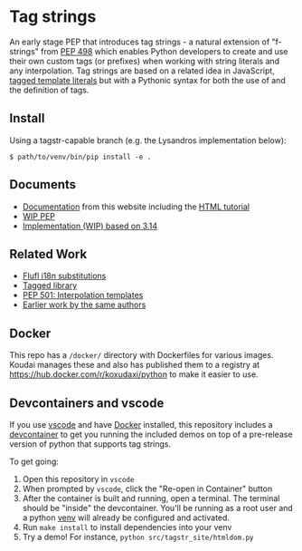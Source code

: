 # Tag strings

An early stage PEP that introduces tag strings - a natural extension of "f-strings" from [PEP 498](https://peps.python.org/pep-0498/) which enables Python developers to create and use their own custom tags (or prefixes) when working with string literals and any interpolation. Tag strings are based on a related idea in JavaScript, [tagged template literals](https://developer.mozilla.org/en-US/docs/Web/JavaScript/Reference/Template_literals#tagged_templates) but with a Pythonic syntax for both the use of and the definition of tags.

## Install

Using a tagstr-capable branch (e.g. the Lysandros implementation below):

```shell
$ path/to/venv/bin/pip install -e .
```

## Documents

- [Documentation](https://pauleveritt.github.io/tagstr-site/) from this website including the [HTML tutorial](https://pauleveritt.github.io/tagstr-site/htmlbuilder.html)
- [WIP PEP](https://github.com/jimbaker/tagstr/blob/main/pep.rst)
- [Implementation (WIP) based on 3.14](https://github.com/lysnikolaou/cpython/tree/tag-strings-rebased)

## Related Work

- [Flufl i18n substitutions](https://flufli18n.readthedocs.io/en/stable/using.html#substitutions-and-placeholders)
- [Tagged library](https://github.com/jviide/tagged)
- [PEP 501: Interpolation templates](https://peps.python.org/pep-0501/)
- [Earlier work by the same authors](https://github.com/jimbaker/fl-string-pep)

## Docker

This repo has a `/docker/` directory with Dockerfiles for various images.
Koudai manages these and also has published them to a registry at https://hub.docker.com/r/koxudaxi/python
to make it easier to use.

## Devcontainers and vscode

If you use [vscode](https://code.visualstudio.com/) and have [Docker](https://www.docker.com/) installed, this repository includes a [devcontainer](https://code.visualstudio.com/docs/devcontainers/containers) to get you running the included demos on top of a pre-release version of python that supports tag strings.

To get going:

1. Open this repository in `vscode`
2. When prompted by `vscode`, click the "Re-open in Container" button
3. After the container is built and running, open a terminal. The terminal should be "inside" the devcontainer. You'll be running as a root user and a python [venv](https://docs.python.org/3/library/venv.html) will already be configured and activated.
4. Run `make install` to install dependencies into your venv
5. Try a demo! For instance, `python src/tagstr_site/htmldom.py`
